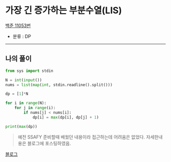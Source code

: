 # 가장 긴 증가하는 부분수열(LIS)
[백준 11053번](https://www.acmicpc.net/problem/11053) 
* 분류 : DP

- - -

## 나의 풀이
```python
from sys import stdin

N = int(input())
nums = list(map(int, stdin.readline().split()))

dp = [1]*N

for i in range(N):
    for j in range(i):
        if nums[j] < nums[i]:
            dp[i] = max(dp[i], dp[j] + 1)

print(max(dp))
```
> 예전 SSAFY 준비할때 배웠던 내용이라 접근하는데 어려움은 없었다. 자세한내용은 블로그에 포스팅하였음.

[블로그](https://data-jj.tistory.com/39)
